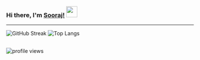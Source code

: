 
### Hi there, I'm [Sooraj!](https://soorajbhskrn.github.io)   <img src="https://raw.githubusercontent.com/iampavangandhi/iampavangandhi/master/gifs/Hi.gif" width="30px">

 

<hr>

![GitHub Streak](https://streak-stats.demolab.com?user=soorajbhaskaran&theme=radical&hide_border=true&border_radius=6&mode=weekly&background=141320&border=DDDDDD)
![Top Langs](https://github-readme-stats.vercel.app/api/top-langs/?username=soorajbhaskaran&theme=radical&hide=html,css&layout=donut&size_weight=0.2&count_weight=0.8&hide_border=true&border_radius=6&mode=weekly&background=141320&border=DDDDDD)

<br>
<img src="https://gpvc.arturio.dev/soorajbhaskaran" alt="profile views"> 


